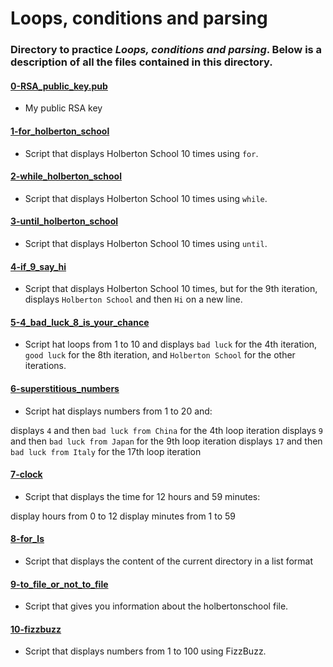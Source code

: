# Loops, conditions and parsing
### Directory to practice _Loops, conditions and parsing_. Below is a description of all the files contained in this directory.

#### [0-RSA_public_key.pub](./0-RSA_public_key.pub)
* My public RSA key

#### [1-for_holberton_school](./1-for_holberton_school)
* Script that displays Holberton School 10 times using `for`.

#### [2-while_holberton_school](./2-while_holberton_school)
* Script that displays Holberton School 10 times using `while`.

#### [3-until_holberton_school](./3-until_holberton_school)
* Script that displays Holberton School 10 times using `until`.

#### [4-if_9_say_hi](./4-if_9_say_hi)
* Script that displays Holberton School 10 times, but for the 9th iteration, displays `Holberton School` and then `Hi` on a new line.

#### [5-4_bad_luck_8_is_your_chance](./5-4_bad_luck_8_is_your_chance)
* Script hat loops from 1 to 10 and displays `bad luck` for the 4th iteration, `good luck` for the 8th iteration, and `Holberton School` for the other iterations.

#### [6-superstitious_numbers](./6-superstitious_numbers)
* Script hat displays numbers from 1 to 20 and:

displays `4` and then `bad luck from China` for the 4th loop iteration
displays `9` and then `bad luck from Japan` for the 9th loop iteration
displays `17` and then `bad luck from Italy` for the 17th loop iteration

#### [7-clock](./7-clock)
* Script that displays the time for 12 hours and 59 minutes:

display hours from 0 to 12
display minutes from 1 to 59

#### [8-for_ls](./8-for_ls)
* Script that displays the content of the current directory in a list format 

#### [9-to_file_or_not_to_file](./9-to_file_or_not_to_file)
* Script that gives you information about the holbertonschool file.

#### [10-fizzbuzz](./10-fizzbuzz)
* Script that displays numbers from 1 to 100 using FizzBuzz.
